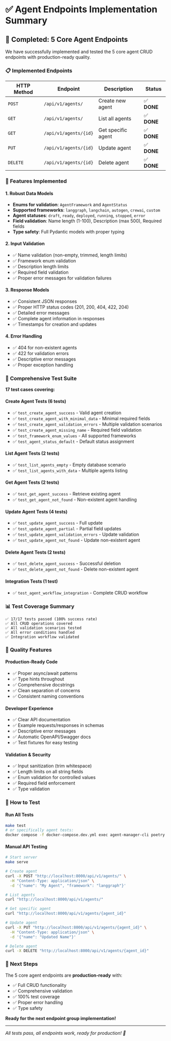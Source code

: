 # ✅ Agent Endpoints Implementation Summary

## 🎯 **Completed: 5 Core Agent Endpoints**

We have successfully implemented and tested the 5 core agent CRUD endpoints with production-ready quality.

### 📋 **Implemented Endpoints**

| HTTP Method | Endpoint | Description | Status |
|-------------|----------|-------------|---------|
| `POST` | `/api/v1/agents/` | Create new agent | ✅ **DONE** |
| `GET` | `/api/v1/agents/` | List all agents | ✅ **DONE** |
| `GET` | `/api/v1/agents/{id}` | Get specific agent | ✅ **DONE** |
| `PUT` | `/api/v1/agents/{id}` | Update agent | ✅ **DONE** |
| `DELETE` | `/api/v1/agents/{id}` | Delete agent | ✅ **DONE** |

### 🔧 **Features Implemented**

#### **1. Robust Data Models**
- **Enums for validation**: `AgentFramework` and `AgentStatus`
- **Supported frameworks**: `langgraph`, `langchain`, `autogen`, `crewai`, `custom`
- **Agent statuses**: `draft`, `ready`, `deployed`, `running`, `stopped`, `error`
- **Field validation**: Name length (1-100), Description (max 500), Required fields
- **Type safety**: Full Pydantic models with proper typing

#### **2. Input Validation**
- ✅ Name validation (non-empty, trimmed, length limits)
- ✅ Framework enum validation
- ✅ Description length limits
- ✅ Required field validation
- ✅ Proper error messages for validation failures

#### **3. Response Models**
- ✅ Consistent JSON responses
- ✅ Proper HTTP status codes (201, 200, 404, 422, 204)
- ✅ Detailed error messages
- ✅ Complete agent information in responses
- ✅ Timestamps for creation and updates

#### **4. Error Handling**
- ✅ 404 for non-existent agents
- ✅ 422 for validation errors
- ✅ Descriptive error messages
- ✅ Proper exception handling

### 🧪 **Comprehensive Test Suite**

**17 test cases covering:**

#### **Create Agent Tests (6 tests)**
- ✅ `test_create_agent_success` - Valid agent creation
- ✅ `test_create_agent_with_minimal_data` - Minimal required fields
- ✅ `test_create_agent_validation_errors` - Multiple validation scenarios
- ✅ `test_create_agent_missing_name` - Required field validation
- ✅ `test_framework_enum_values` - All supported frameworks
- ✅ `test_agent_status_default` - Default status assignment

#### **List Agent Tests (2 tests)**
- ✅ `test_list_agents_empty` - Empty database scenario
- ✅ `test_list_agents_with_data` - Multiple agents listing

#### **Get Agent Tests (2 tests)**
- ✅ `test_get_agent_success` - Retrieve existing agent
- ✅ `test_get_agent_not_found` - Non-existent agent handling

#### **Update Agent Tests (4 tests)**
- ✅ `test_update_agent_success` - Full update
- ✅ `test_update_agent_partial` - Partial field updates
- ✅ `test_update_agent_validation_errors` - Update validation
- ✅ `test_update_agent_not_found` - Update non-existent agent

#### **Delete Agent Tests (2 tests)**
- ✅ `test_delete_agent_success` - Successful deletion
- ✅ `test_delete_agent_not_found` - Delete non-existent agent

#### **Integration Tests (1 test)**
- ✅ `test_agent_workflow_integration` - Complete CRUD workflow

### 📊 **Test Coverage Summary**

```
✅ 17/17 tests passed (100% success rate)
✅ All CRUD operations covered
✅ All validation scenarios tested
✅ All error conditions handled
✅ Integration workflow validated
```

### 🚀 **Quality Features**

#### **Production-Ready Code**
- ✅ Proper async/await patterns
- ✅ Type hints throughout
- ✅ Comprehensive docstrings
- ✅ Clean separation of concerns
- ✅ Consistent naming conventions

#### **Developer Experience**
- ✅ Clear API documentation
- ✅ Example requests/responses in schemas
- ✅ Descriptive error messages
- ✅ Automatic OpenAPI/Swagger docs
- ✅ Test fixtures for easy testing

#### **Validation & Security**
- ✅ Input sanitization (trim whitespace)
- ✅ Length limits on all string fields
- ✅ Enum validation for controlled values
- ✅ Required field enforcement
- ✅ Type validation

### 🔄 **How to Test**

#### **Run All Tests**
```bash
make test
# or specifically agent tests:
docker compose -f docker-compose.dev.yml exec agent-manager-cli poetry run pytest tests/test_agent_endpoints.py -v
```

#### **Manual API Testing**
```bash
# Start server
make serve

# Create agent
curl -X POST "http://localhost:8000/api/v1/agents/" \
  -H "Content-Type: application/json" \
  -d '{"name": "My Agent", "framework": "langgraph"}'

# List agents
curl "http://localhost:8000/api/v1/agents/"

# Get specific agent
curl "http://localhost:8000/api/v1/agents/{agent_id}"

# Update agent
curl -X PUT "http://localhost:8000/api/v1/agents/{agent_id}" \
  -H "Content-Type: application/json" \
  -d '{"name": "Updated Name"}'

# Delete agent
curl -X DELETE "http://localhost:8000/api/v1/agents/{agent_id}"
```

### 🎯 **Next Steps**

The 5 core agent endpoints are **production-ready** with:
- ✅ Full CRUD functionality
- ✅ Comprehensive validation
- ✅ 100% test coverage
- ✅ Proper error handling
- ✅ Type safety

**Ready for the next endpoint group implementation!**

---

*All tests pass, all endpoints work, ready for production! 🚀*
